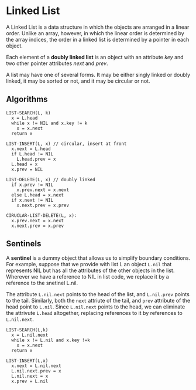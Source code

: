 # Linked List

A Linked List is a data structure in which the objects are arranged in a linear order. Unlike an array, however, in which the linear order is determined by the array indices, the order in a linked list is determined by a pointer in each object.

Each element of a **doubly linked list** is an object with an attribute _key_ and two other pointer attributes _next_ and _prev_.

A list may have one of several forms. It may be either singly linked or doubly linked, it may be sorted or not, and it may be circular or not.

## Algorithms

```
LIST-SEARCH(L, k)
  x = L.head
  while x != NIL and x.key != k
    x = x.next
  return x

LIST-INSERT(L, x) // circular, insert at front
  x.next = L.head
  if L.head != NIL
    L.head.prev = x
  L.head = x
  x.prev = NIL

LIST-DELETE(L, x) // doubly linked
  if x.prev != NIL
    x.prev.next = x.next
  else L.head = x.next
  if x.next != NIL
    x.next.prev = x.prev

CIRUCLAR-LIST-DELETE(L, x):
  x.prev.next = x.next
  x.next.prev = x.prev
```

## Sentinels

A **sentinel** is a dummy object that allows us to simplify boundary conditions. For example, suppose that we provide with list L an object `L.nil` that represents NIL but has all the attributes of the other objects in the list. Wherever we have a reference to NIL in list code, we replace it by a reference to the snetinel L.nil.

The attribute `L.nil.next` points to the head of the list, and `L.nil.prev` points to the tail. Similarly, both the `next` attriute of the tail, and `prev` attribute of the head point to `L.nil`. Since `L.nil.next` points to the head, we can eliminate the attrivute `L.head` altogether, replacing references to it by references to `L.nil.next`.

```
LIST-SEARCH(L,k)
  x = L.nil.next
  while x != L.nil and x.key !=k
    x = x.next
  return x

LIST-INSERT(L,x)
  x.next = L.nil.next
  L.nil.next.prev = x
  L.nil.next = x
  x.prev = L.nil
```
